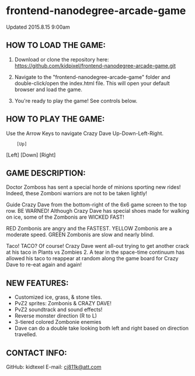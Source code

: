 frontend-nanodegree-arcade-game
===============================
Updated 2015.8.15 9:00am

HOW TO LOAD THE GAME: 
---------------------
1) Download or clone the repository here:
https://github.com/kidpixel/frontend-nanodegree-arcade-game.git

2) Navigate to the "frontend-nanodegree-arcade-game" folder and double-click/open the index.html file.  This will open your default browser and load the game.

3) You're ready to play the game!  See controls below.

HOW TO PLAY THE GAME: 
---------------------
Use the Arrow Keys to navigate Crazy
Dave Up-Down-Left-Right.

		[Up]
[Left] [Down] [Right]


GAME DESCRIPTION: 
-----------------
Doctor Zomboss has sent a special horde of minions sporting new rides!
Indeed, these Zomboni warriors are not to be taken lightly!

Guide Crazy Dave from the bottom-right of the 6x6 game screen to the top row.
BE WARNED! Although Crazy Dave has special shoes made for walking on ice, some of the Zombonis are WICKED FAST!

RED Zombonis are angry and the FASTEST.
YELLOW Zombonis are a moderate speed.
GREEN Zombonis are slow and nearly blind.

Taco! TACO?
Of course!  Crazy Dave went all-out trying to get another crack at his taco in Plants vs Zombies 2.  A tear in the space-time continuum has allowed his taco to reappear at random along the game board for Crazy Dave to re-eat again and again!

NEW FEATURES: 
-------------
- Customized ice, grass, & stone tiles.
- PvZ2 sprites: Zombonis & CRAZY DAVE!
- PvZ2 soundtrack and sound effects!
- Reverse monster direction (R to L)
- 3-tiered colored Zombonie enemies
- Dave can do a double take looking
  both left and right based on 
  direction travelled. 


CONTACT INFO: 
-------------
GitHub: kidtexel
E-mail: cj811k@att.com